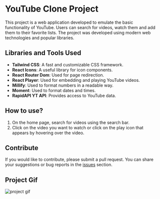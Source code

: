 # YouTube Clone Project

This project is a web application developed to emulate the basic functionality of YouTube. Users can search for videos, watch them and add them to their favorite lists. The project was developed using modern web technologies and popular libraries.

## Libraries and Tools Used

- **Tailwind CSS**: A fast and customizable CSS framework.
- **React Icons**: A useful library for icon components.
- **React Router Dom**: Used for page redirection.
- **React Player**: Used for embedding and playing YouTube videos.
- **Millify**: Used to format numbers in a readable way.
- **Moment**: Used to format dates and times.
- **RapidAPI YT API**: Provides access to YouTube data.

## How to use?

1. On the home page, search for videos using the search bar.
2. Click on the video you want to watch or click on the play icon that appears by hovering over the video.

## Contribute

If you would like to contribute, please submit a pull request. You can share your suggestions or bug reports in the [issues](https://github.com/username/youtube-clone/issues) section.

## Project Gif

<img src="screen1.gif" alt="project gif">

